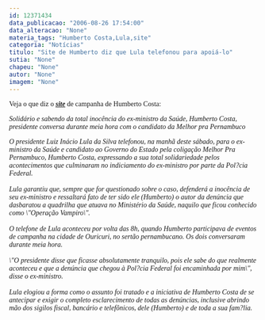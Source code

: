 ```yaml
---
id: 12371434
data_publicacao: "2006-08-26 17:54:00"
data_alteracao: "None"
materia_tags: "Humberto Costa,Lula,site"
categoria: "Notícias"
titulo: "Site de Humberto diz que Lula telefonou para apoiá-lo"
sutia: "None"
chapeu: "None"
autor: "None"
imagem: "None"
---
```

<p><P><FONT face=Verdana>Veja o que diz o <STRONG><EM><U><A href=\"https://www.humberto13.can.br/noticias/noticias_na_integra.php?id_noticia=52\" target=_blank>site</A></U></EM></STRONG> de campanha de Humberto Costa:</FONT></P></p>
<p><P><FONT face=Verdana><EM>Solidário e sabendo da total inocência do ex-ministro da Saúde, Humberto Costa, presidente conversa durante meia hora com o candidato da Melhor pra Pernambuco</EM></FONT></P></p>
<p><P><FONT face=Verdana><EM>O presidente Luiz Inácio Lula da Silva telefonou, na manhã deste sábado, para o ex-ministro da Saúde e candidato ao Governo do Estado pela coligação Melhor Pra Pernambuco, Humberto Costa, expressando a sua total solidariedade pelos acontecimentos que culminaram no indiciamento do ex-ministro por parte da Pol?cia Federal.<BR><BR>Lula garantiu que, sempre que for questionado sobre o caso, defenderá a inocência de seu ex-ministro e ressaltará fato de ter sido ele (Humberto) o autor da denúncia que dasbaratou a quadrilha que atuava no Ministério da Saúde, naquilo que ficou conhecido como \"Operação Vampiro\".<BR><BR>O telefone de Lula aconteceu por volta das 8h, quando Humberto participava de eventos de campanha na cidade de Ouricuri, no sertão pernambucano. Os dois conversaram durante meia hora.<BR><BR>\"O presidente disse que ficasse absolutamente tranquilo, pois ele sabe do que realmente aconteceu e que a denúncia que chegou à Pol?cia Federal foi encaminhada por mim\", disse o ex-ministro.<BR><BR>Lula elogiou a forma como o assunto foi tratado e a iniciativa de Humberto Costa de se antecipar e exigir o completo esclarecimento de todas as denúncias, inclusive abrindo mão dos sigilos fiscal, bancário e telefônicos, dele (Humberto) e de toda a sua fam?lia.</EM></FONT></P> </p>

